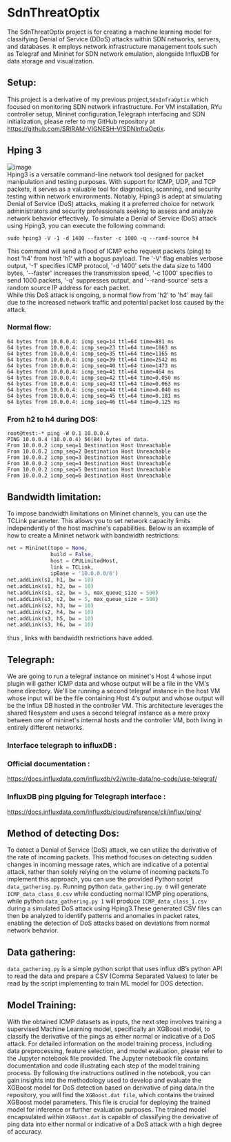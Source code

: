 # SdnThreatOptix
The SdnThreatOptix project is for creating a machine learning model for classifying Denial of Service (DDoS) attacks within SDN networks, servers, and databases. It employs network infrastructure management tools such as Telegraf and Mininet for SDN network emulation, alongside InfluxDB for data storage and visualization.

## Setup:
This project is a derivative of my previous project,`SdnInfraOptix` which focused on monitoring SDN network infrastructure. For VM installation, RYu controller setup, Mininet configuration,Telegraph interfacing and SDN initialization, please refer to my GitHub repository at https://github.com/SRIRAM-VIGNESH-V/SDNInfraOptix.

## Hping 3
![image](https://github.com/SRIRAM-VIGNESH-V/SdnThreatOptix/assets/159048515/fc99e2cc-de44-46e5-aa1d-6e772ea9eb4e)<br>
Hping3 is a versatile command-line network tool designed for packet manipulation and testing purposes. With support for ICMP, UDP, and TCP packets, it serves as a valuable tool for diagnostics, scanning, and security testing within network environments. Notably, Hping3 is adept at simulating Denial of Service (DoS) attacks, making it a preferred choice for network administrators and security professionals seeking to assess and analyze network behavior effectively.
To simulate a Denial of Service (DoS) attack using Hping3, you can execute the following command:<br>
```
sudo hping3 -V -1 -d 1400 --faster -c 1000 -q --rand-source h4
```
This command will send a flood of ICMP echo request packets (ping) to host 'h4' from host 'h1' with a bogus payload. The '-V' flag enables verbose output, '-1' specifies ICMP protocol, '-d 1400' sets the data size to 1400 bytes, '--faster' increases the transmission speed, '-c 1000' specifies to send 1000 packets, '-q' suppresses output, and '--rand-source' sets a random source IP address for each packet.<br>
While this DoS attack is ongoing, a normal flow from 'h2' to 'h4' may fail due to the increased network traffic and potential packet loss caused by the attack.<br>
### Normal flow:<br>
```
64 bytes from 10.0.0.4: icmp_seq=14 ttl=64 time=881 ms
64 bytes from 10.0.0.4: icmp_seq=23 ttl=64 time=1863 ms
64 bytes from 10.0.0.4: icmp_seq=35 ttl=64 time=1165 ms
64 bytes from 10.0.0.4: icmp_seq=39 ttl=64 time=2542 ms
64 bytes from 10.0.0.4: icmp_seq=40 ttl=64 time=1473 ms
64 bytes from 10.0.0.4: icmp_seq=41 ttl=64 time=464 ms
64 bytes from 10.0.0.4: icmp_seq=42 ttl=64 time=0.050 ms
64 bytes from 10.0.0.4: icmp_seq=43 ttl=64 time=0.063 ms
64 bytes from 10.0.0.4: icmp_seq=44 ttl=64 time=0.040 ms
64 bytes from 10.0.0.4: icmp_seq=45 ttl=64 time=0.181 ms
64 bytes from 10.0.0.4: icmp_seq=46 ttl=64 time=0.125 ms
```
### From h2 to h4 during DOS:<br>
```
root@test:-* ping -W 0.1 10.0.0.4
PING 10.0.0.4 (10.0.0.4) 56(84) bytes of data.
From 10.0.0.2 icmp_seq=1 Destination Host Unreachable
From 10.0.0.2 icmp_seq=2 Destination Host Unreachable
From 10.0.0.2 icmp_seq=3 Destination Host Unreachable
From 10.0.0.2 icmp_seq=4 Destination Host Unreachable
From 10.0.0.2 icmp_seq=5 Destination Host Unreachable
From 10.0.0.2 icmp_seq=6 Destination Host Unreachable
```
## Bandwidth limitation: 
To impose bandwidth limitations on Mininet channels, you can use the TCLink parameter. This allows you to set network capacity limits independently of the host machine's capabilities. Below is an example of how to create a Mininet network with bandwidth restrictions:<br>
```python
net = Mininet(topo = None,
              build = False,
              host = CPULimitedHost,
              link = TCLink,
              ipBase = '10.0.0.0/8')
net.addLink(s1, h1, bw = 10)
net.addLink(s1, h2, bw = 10)
net.addLink(s1, s2, bw = 5, max_queue_size = 500)
net.addLink(s3, s2, bw = 5, max_queue_size = 500)
net.addLink(s2, h3, bw = 10)
net.addLink(s2, h4, bw = 10)
net.addLink(s3, h5, bw = 10)
net.addLink(s3, h6, bw = 10)
```
thus , links with bandwidth restrictions have added.

## Telegraph:
We are going to run a telegraf instance on mininet's Host 4 whose input plugin will gather ICMP data and whose output will be a file in the VM's home directory. We'll be running a second telegraf instance in the host VM whose input will be the file containing Host 4's output and whose output will be the Influx DB hosted in the controller VM. This architecture leverages the shared filesystem and uses a second telegraf instance as a mere proxy between one of mininet's internal hosts and the controller VM, both living in entirely different networks.
### Interface telegraph to influxDB :
### Official documentation :
https://docs.influxdata.com/influxdb/v2/write-data/no-code/use-telegraf/
### InfluxDB ping plguing for Telegraph interface :
https://docs.influxdata.com/influxdb/cloud/reference/cli/influx/ping/

## Method of detecting Dos:
To detect a Denial of Service (DoS) attack, we can utilize the derivative of the rate of incoming packets. This method focuses on detecting sudden changes in incoming message rates, which are indicative of a potential attack, rather than solely relying on the volume of incoming packets.To implement this approach, you can use the provided Python script `data_gathering.py`. Running python `data_gathering.py 0` will generate `ICMP_data_class_0.csv` while conducting normal ICMP ping operations, while python `data_gathering.py 1` will produce `ICMP_data_class_1.csv` during a simulated DoS attack using Hping3.These generated CSV files can then be analyzed to identify patterns and anomalies in packet rates, enabling the detection of DoS attacks based on deviations from normal network behavior.
## Data gathering:
`data_gathering.py` is a simple python script that uses influx dB’s python API to read the data and prepare a CSV (Comma Separated Values) to later be read by the script implementing to train ML model for DOS detection.
## Model Training:
With the obtained ICMP datasets as inputs, the next step involves training a supervised Machine Learning model, specifically an XGBoost model, to classify the derivative of the pings as either normal or indicative of a DoS attack. For detailed information on the model training process, including data preprocessing, feature selection, and model evaluation, please refer to the Jupyter notebook file provided.
The Jupyter notebook file contains documentation and code illustrating each step of the model training process. By following the instructions outlined in the notebook, you can gain insights into the methodology used to develop and evaluate the XGBoost model for DoS detection based on derivative of ping data.In the repository, you will find the `XGBoost.dat file`, which contains the trained XGBoost model parameters. This file is crucial for deploying the trained model for inference or further evaluation purposes. The trained model encapsulated within `XGBoost.dat` is capable of classifying the derivative of ping data into either normal or indicative of a DoS attack with a high degree of accuracy.











